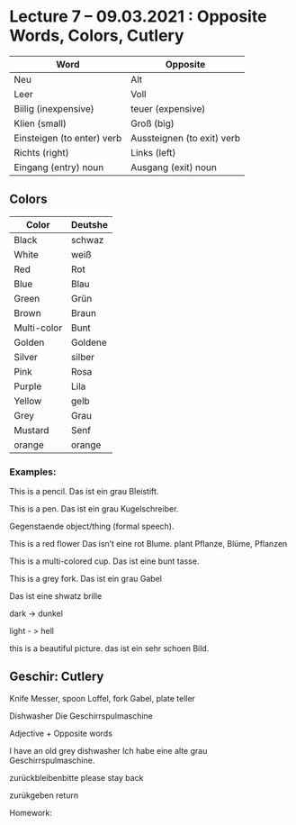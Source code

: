 # Lecture 7 – 09.03.2021 : Opposite Words, Colors, Cutlery

|Word|Opposite|
|--- |--- |
|Neu|Alt|
|Leer|Voll|
|Biilig (inexpensive)|teuer (expensive)|
|Klien (small)|Groß (big)|
|Einsteigen (to enter) verb|Aussteignen (to exit) verb|
|Richts (right)|Links (left)|
|Eingang (entry) noun|Ausgang (exit) noun|

## Colors

|Color|Deutshe|
|--- |--- |
|Black|schwaz|
|White|weiß|
|Red|Rot|
|Blue|Blau|
|Green|Grün|
|Brown|Braun|
|Multi-color|Bunt|
|Golden|Goldene|
|Silver|silber|
|Pink|Rosa|
|Purple|Lila|
|Yellow|gelb|
|Grey|Grau|
|Mustard|Senf|
|orange|orange|

### Examples:

This is a pencil. Das ist ein grau Bleistift.

This is a pen. Das ist ein grau Kugelschreiber.

Gegenstaende object/thing (formal speech).

This is a red flower Das isn’t eine rot Blume. plant Pflanze, Blüme,
Pflanzen

This is a multi-colored cup. Das ist eine bunt tasse.

This is a grey fork. Das ist ein grau Gabel

Das ist eine shwatz brille

dark -&gt; dunkel

light - &gt; hell

this is a beautiful picture. das ist ein sehr schoen Bild.

## Geschir: Cutlery

Knife Messer, spoon Loffel, fork Gabel, plate teller

Dishwasher Die Geschirrspulmaschine

Adjective + Opposite words

I have an old grey dishwasher Ich habe eine alte grau
Geschirrspulmaschine.

zurückbleibenbitte please stay back

zurükgeben return

Homework:
